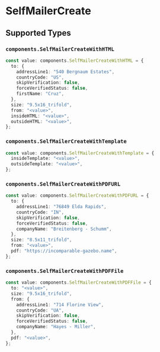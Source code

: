# SelfMailerCreate


## Supported Types

### `components.SelfMailerCreateWithHTML`

```typescript
const value: components.SelfMailerCreateWithHTML = {
  to: {
    addressLine1: "540 Bergnaum Estates",
    countryCode: "US",
    skipVerification: false,
    forceVerifiedStatus: false,
    firstName: "Cruz",
  },
  size: "9.5x16_trifold",
  from: "<value>",
  insideHTML: "<value>",
  outsideHTML: "<value>",
};
```

### `components.SelfMailerCreateWithTemplate`

```typescript
const value: components.SelfMailerCreateWithTemplate = {
  insideTemplate: "<value>",
  outsideTemplate: "<value>",
};
```

### `components.SelfMailerCreateWithPDFURL`

```typescript
const value: components.SelfMailerCreateWithPDFURL = {
  to: {
    addressLine1: "76849 Elda Rapids",
    countryCode: "IN",
    skipVerification: false,
    forceVerifiedStatus: false,
    companyName: "Breitenberg - Schumm",
  },
  size: "8.5x11_trifold",
  from: "<value>",
  pdf: "https://incomparable-gazebo.name",
};
```

### `components.SelfMailerCreateWithPDFFile`

```typescript
const value: components.SelfMailerCreateWithPDFFile = {
  to: "<value>",
  size: "9.5x16_trifold",
  from: {
    addressLine1: "714 Florine View",
    countryCode: "UA",
    skipVerification: false,
    forceVerifiedStatus: false,
    companyName: "Hayes - Miller",
  },
  pdf: "<value>",
};
```


